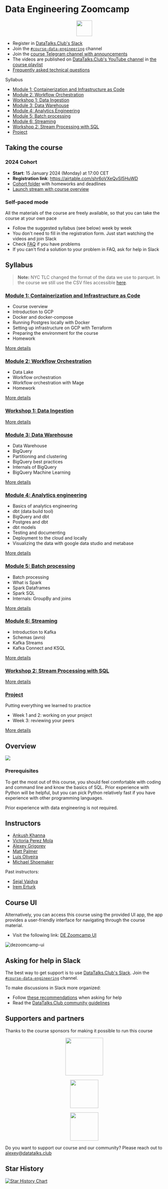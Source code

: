 # Data Engineering Zoomcamp


<p align="center">
  <a href="https://airtable.com/shr6oVXeQvSI5HuWD"><img src="https://user-images.githubusercontent.com/875246/185755203-17945fd1-6b64-46f2-8377-1011dcb1a444.png" height="50" /></a>
</p>

- Register in [DataTalks.Club's Slack](https://datatalks.club/slack.html)
- Join the [`#course-data-engineering`](https://app.slack.com/client/T01ATQK62F8/C01FABYF2RG) channel
- Join the [course Telegram channel with announcements](https://t.me/dezoomcamp)
- The videos are published on [DataTalks.Club's YouTube channel](https://www.youtube.com/c/DataTalksClub) in [the course playlist](https://www.youtube.com/playlist?list=PL3MmuxUbc_hJed7dXYoJw8DoCuVHhGEQb)
- [Frequently asked technical questions](https://docs.google.com/document/d/19bnYs80DwuUimHM65UV3sylsCn2j1vziPOwzBwQrebw/edit?usp=sharing)

Syllabus

* [Module 1: Containerization and Infrastructure as Code](#module-1-containerization-and-infrastructure-as-code)
* [Module 2: Workflow Orchestration](#module-2-workflow-orchestration)
* [Workshop 1: Data Ingestion](#workshop-1-data-ingestion)
* [Module 3: Data Warehouse](#module-3-data-warehouse)
* [Module 4: Analytics Engineering](#module-4-analytics-engineering)
* [Module 5: Batch processing](#module-5-batch-processing)
* [Module 6: Streaming](#module-6-streaming)
* [Workshop 2: Stream Processing with SQL](#workshop-2-stream-processing-with-sql)
* [Project](#project)

## Taking the course

### 2024 Cohort

* **Start**: 15 January 2024 (Monday) at 17:00 CET
* **Registration link**: https://airtable.com/shr6oVXeQvSI5HuWD
* [Cohort folder](cohorts/2024/) with homeworks and deadlines
* [Launch stream with course overview](https://www.youtube.com/live/AtRhA-NfS24?si=5JzA_E8BmJjiLi8l)


### Self-paced mode

All the materials of the course are freely available, so that you
can take the course at your own pace

* Follow the suggested syllabus (see below) week by week
* You don't need to fill in the registration form. Just start watching the videos and join Slack
* Check [FAQ](https://docs.google.com/document/d/19bnYs80DwuUimHM65UV3sylsCn2j1vziPOwzBwQrebw/edit?usp=sharing) if you have problems
* If you can't find a solution to your problem in FAQ, ask for help in Slack


## Syllabus

> **Note:** NYC TLC changed the format of the data we use to parquet.
> In the course we still use the CSV files accessible [here](https://github.com/DataTalksClub/nyc-tlc-data).


### [Module 1: Containerization and Infrastructure as Code](01-docker-terraform/)

* Course overview
* Introduction to GCP
* Docker and docker-compose
* Running Postgres locally with Docker
* Setting up infrastructure on GCP with Terraform
* Preparing the environment for the course
* Homework

[More details](01-docker-terraform/)


### [Module 2: Workflow Orchestration](02-workflow-orchestration/)

* Data Lake
* Workflow orchestration
* Workflow orchestration with Mage
* Homework

[More details](02-workflow-orchestration/)


### [Workshop 1: Data Ingestion](cohorts/2024/workshops/dlt.md)


[More details](cohorts/2024/workshops/dlt.md)


### [Module 3: Data Warehouse](03-data-warehouse/)

* Data Warehouse
* BigQuery
* Partitioning and clustering
* BigQuery best practices
* Internals of BigQuery
* BigQuery Machine Learning

[More details](03-data-warehouse/)


### [Module 4: Analytics engineering](04-analytics-engineering/)

* Basics of analytics engineering
* dbt (data build tool)
* BigQuery and dbt
* Postgres and dbt
* dbt models
* Testing and documenting
* Deployment to the cloud and locally
* Visualizing the data with google data studio and metabase


[More details](04-analytics-engineering/)


### [Module 5: Batch processing](05-batch/)

* Batch processing
* What is Spark
* Spark Dataframes
* Spark SQL
* Internals: GroupBy and joins

[More details](05-batch/)

### [Module 6: Streaming](06-streaming/)

* Introduction to Kafka
* Schemas (avro)
* Kafka Streams
* Kafka Connect and KSQL

[More details](06-streaming/)


### [Workshop 2: Stream Processing with SQL](cohorts/2024/workshops/rising-wave.md)


[More details](cohorts/2024/workshops/rising-wave.md)


### [Project](projects)

Putting everything we learned to practice

* Week 1 and 2: working on your project
* Week 3: reviewing your peers

[More details](projects)

## Overview


<img src="images/architecture/photo1700757552.jpeg" />


### Prerequisites

To get the most out of this course, you should feel comfortable with coding and command line
and know the basics of SQL. Prior experience with Python will be helpful, but you can pick
Python relatively fast if you have experience with other programming languages.

Prior experience with data engineering is not required.



## Instructors

- [Ankush Khanna](https://linkedin.com/in/ankushkhanna2)
- [Victoria Perez Mola](https://www.linkedin.com/in/victoriaperezmola/)
- [Alexey Grigorev](https://linkedin.com/in/agrigorev)
- [Matt Palmer](https://www.linkedin.com/in/matt-palmer/)
- [Luis Oliveira](https://www.linkedin.com/in/lgsoliveira/)
- [Michael Shoemaker](https://www.linkedin.com/in/michaelshoemaker1/)

Past instructors:

- [Sejal Vaidya](https://www.linkedin.com/in/vaidyasejal/)
- [Irem Erturk](https://www.linkedin.com/in/iremerturk/)

## Course UI

Alternatively, you can access this course using the provided UI app, the app provides a user-friendly interface for navigating through the course material. 

* Visit the following link: [DE Zoomcamp UI](https://dezoomcamp.streamlit.app/)

![dezoomcamp-ui](https://github.com/DataTalksClub/data-engineering-zoomcamp/assets/66017329/4466d2bc-3728-4fca-8e9e-b1c6be30a430)


## Asking for help in Slack

The best way to get support is to use [DataTalks.Club's Slack](https://datatalks.club/slack.html). Join the [`#course-data-engineering`](https://app.slack.com/client/T01ATQK62F8/C01FABYF2RG) channel.

To make discussions in Slack more organized:

* Follow [these recommendations](asking-questions.md) when asking for help
* Read the [DataTalks.Club community guidelines](https://datatalks.club/slack/guidelines.html)



## Supporters and partners

Thanks to the course sponsors for making it possible to run this course

<p align="center">
  <a href="https://mage.ai/">
    <img height="120" src="images/mage.svg">
  </a>
</p>


<p align="center">
  <a href="https://dlthub.com/">
    <img height="90" src="images/dlthub.png">
  </a>
</p>

<p align="center">
  <a href="https://risingwave.com/">
    <img height="90" src="images/rising-wave.png">
  </a>
</p>

Do you want to support our course and our community? Please reach out to [alexey@datatalks.club](alexey@datatalks.club)

## Star History

[![Star History Chart](https://api.star-history.com/svg?repos=DataTalksClub/data-engineering-zoomcamp&type=Date)](https://star-history.com/#DataTalksClub/data-engineering-zoomcamp&Date)
